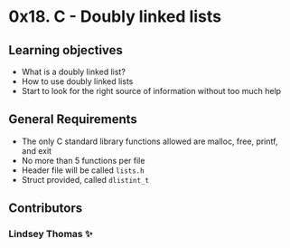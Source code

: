 # 0x18. C - Doubly linked lists

## Learning objectives
- What is a doubly linked list?
- How to use doubly linked lists
- Start to look for the right source of information without too much help

## General Requirements
- The only C standard library functions allowed are malloc, free, printf, and exit
- No more than 5 functions per file
- Header file will be called `lists.h`
- Struct provided, called `dlistint_t`

## Contributors
### Lindsey Thomas :sparkles:
